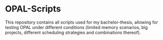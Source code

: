 # OPAL-Scripts
This repository contains all scripts used for my bachelor-thesis, allowing for testing OPAL under different conditions (limited memory scenarios, big projects, different scheduling strategies and combinations thereof).